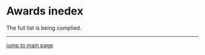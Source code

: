 # Awards inedex

The full list is being complied.

---
[jump to main page](https://mabubakarriaz.github.io)
